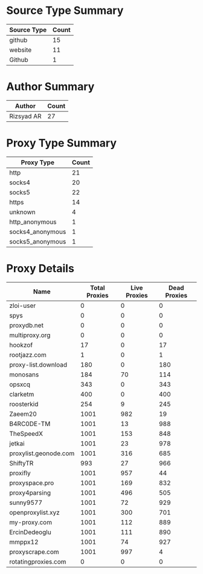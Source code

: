 # Source Type Summary

| Source Type | Count |
|-------------|-------|
| github | 15 |
| website | 11 |
| Github | 1 |


# Author Summary

| Author | Count |
|--------|-------|
| Rizsyad AR | 27 |


# Proxy Type Summary

| Proxy Type | Count |
|------------|-------|
| http | 21 |
| socks4 | 20 |
| socks5 | 22 |
| https | 14 |
| unknown | 4 |
| http_anonymous | 1 |
| socks4_anonymous | 1 |
| socks5_anonymous | 1 |


# Proxy Details

| Name | Total Proxies | Live Proxies | Dead Proxies |
|------|---------------|--------------|---------------|
| zloi-user | 0 | 0 | 0 |
| spys | 0 | 0 | 0 |
| proxydb.net | 0 | 0 | 0 |
| multiproxy.org | 0 | 0 | 0 |
| hookzof | 17 | 0 | 17 |
| rootjazz.com | 1 | 0 | 1 |
| proxy-list.download | 180 | 0 | 180 |
| monosans | 184 | 70 | 114 |
| opsxcq | 343 | 0 | 343 |
| clarketm | 400 | 0 | 400 |
| roosterkid | 254 | 9 | 245 |
| Zaeem20 | 1001 | 982 | 19 |
| B4RC0DE-TM | 1001 | 13 | 988 |
| TheSpeedX | 1001 | 153 | 848 |
| jetkai | 1001 | 23 | 978 |
| proxylist.geonode.com | 1001 | 316 | 685 |
| ShiftyTR | 993 | 27 | 966 |
| proxifly | 1001 | 957 | 44 |
| proxyspace.pro | 1001 | 169 | 832 |
| proxy4parsing | 1001 | 496 | 505 |
| sunny9577 | 1001 | 72 | 929 |
| openproxylist.xyz | 1001 | 300 | 701 |
| my-proxy.com | 1001 | 112 | 889 |
| ErcinDedeoglu | 1001 | 111 | 890 |
| mmppx12 | 1001 | 74 | 927 |
| proxyscrape.com | 1001 | 997 | 4 |
| rotatingproxies.com | 0 | 0 | 0 |
